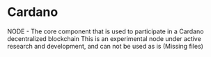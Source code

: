 # Cardano
NODE - The core component that is used to participate in a Cardano decentralized blockchain
This is an experimental node under active research and development, and can not be used as is (Missing files)
